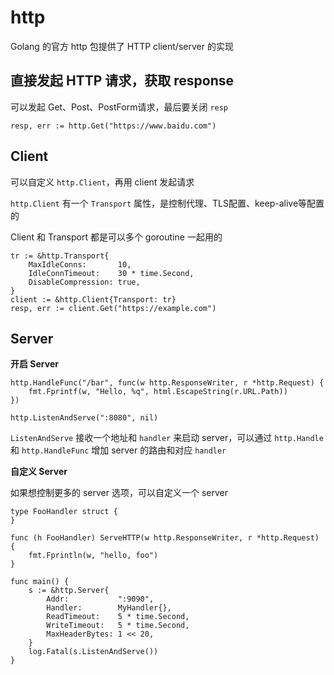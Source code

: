 # http

Golang 的官方 http 包提供了 HTTP client/server 的实现

## 直接发起 HTTP 请求，获取 response

可以发起 Get、Post、PostForm请求，最后要关闭 `resp`

```golang
resp, err := http.Get("https://www.baidu.com")

```

## Client

可以自定义 `http.Client`，再用 client 发起请求

`http.Client` 有一个 `Transport` 属性，是控制代理、TLS配置、keep-alive等配置的

Client 和 Transport 都是可以多个 goroutine 一起用的

```golang
tr := &http.Transport{
    MaxIdleConns:       10,
    IdleConnTimeout:    30 * time.Second,
    DisableCompression: true,
}
client := &http.Client{Transport: tr}
resp, err := client.Get("https://example.com")
```

## Server

**开启 Server**

```golang
http.HandleFunc("/bar", func(w http.ResponseWriter, r *http.Request) {
    fmt.Fprintf(w, "Hello, %q", html.EscapeString(r.URL.Path))
})

http.ListenAndServe(":8080", nil)
```

`ListenAndServe` 接收一个地址和 `handler` 来启动 server，可以通过 `http.Handle` 和 `http.HandleFunc` 增加 server 的路由和对应 `handler`

**自定义 Server**

如果想控制更多的 server 选项，可以自定义一个 server

```golang
type FooHandler struct {
}

func (h FooHandler) ServeHTTP(w http.ResponseWriter, r *http.Request) {
    fmt.Fprintln(w, "hello, foo")
}

func main() {
    s := &http.Server{
        Addr:           ":9090",
        Handler:        MyHandler{},
        ReadTimeout:    5 * time.Second,
        WriteTimeout:   5 * time.Second,
        MaxHeaderBytes: 1 << 20,
    }
    log.Fatal(s.ListenAndServe())
}
```
